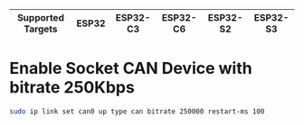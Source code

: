 | Supported Targets | ESP32 | ESP32-C3 | ESP32-C6 | ESP32-S2 | ESP32-S3 |
| ----------------- | ----- | -------- | -------- | -------- | -------- |

# Enable Socket CAN Device with bitrate 250Kbps

```bash
sudo ip link set can0 up type can bitrate 250000 restart-ms 100
```
